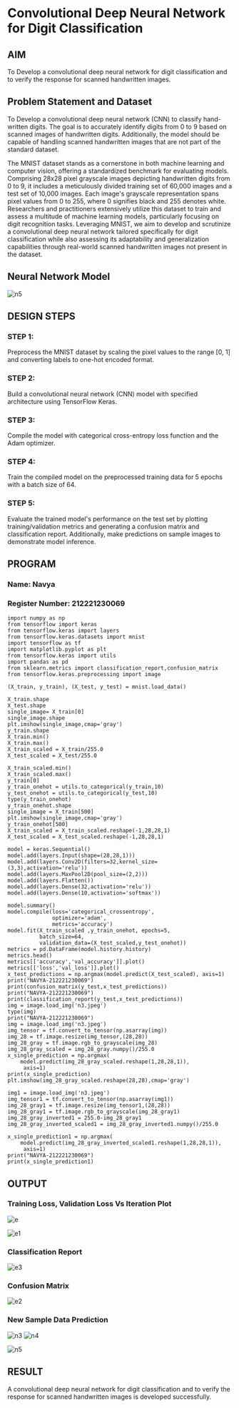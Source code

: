 # Convolutional Deep Neural Network for Digit Classification

## AIM

To Develop a convolutional deep neural network for digit classification and to verify the response for scanned handwritten images.

## Problem Statement and Dataset

To Develop a convolutional deep neural network (CNN) to classify hand-written digits. The goal is to accurately identify digits from 0 to 9 based on scanned images of handwritten digits. Additionally, the model should be capable of handling scanned handwritten images that are not part of the standard dataset.

The MNIST dataset stands as a cornerstone in both machine learning and computer vision, offering a standardized benchmark for evaluating models. Comprising 28x28 pixel grayscale images depicting handwritten digits from 0 to 9, it includes a meticulously divided training set of 60,000 images and a test set of 10,000 images. Each image's grayscale representation spans pixel values from 0 to 255, where 0 signifies black and 255 denotes white. Researchers and practitioners extensively utilize this dataset to train and assess a multitude of machine learning models, particularly focusing on digit recognition tasks. Leveraging MNIST, we aim to develop and scrutinize a convolutional deep neural network tailored specifically for digit classification while also assessing its adaptability and generalization capabilities through real-world scanned handwritten images not present in the dataset.
## Neural Network Model

![n5](n6.JPG)

## DESIGN STEPS

### STEP 1:
Preprocess the MNIST dataset by scaling the pixel values to the range [0, 1] and converting labels to one-hot encoded format.

### STEP 2:
Build a convolutional neural network (CNN) model with specified architecture using TensorFlow Keras.
    
### STEP 3:
Compile the model with categorical cross-entropy loss function and the Adam optimizer.
### STEP 4:
Train the compiled model on the preprocessed training data for 5 epochs with a batch size of 64.
### STEP 5:
Evaluate the trained model's performance on the test set by plotting training/validation metrics and generating a confusion matrix and classification report. Additionally, make predictions on sample images to demonstrate model inference.

## PROGRAM

### Name: Navya
### Register Number: 212221230069
```
import numpy as np
from tensorflow import keras
from tensorflow.keras import layers
from tensorflow.keras.datasets import mnist
import tensorflow as tf
import matplotlib.pyplot as plt
from tensorflow.keras import utils
import pandas as pd
from sklearn.metrics import classification_report,confusion_matrix
from tensorflow.keras.preprocessing import image

(X_train, y_train), (X_test, y_test) = mnist.load_data()

X_train.shape
X_test.shape
single_image= X_train[0]
single_image.shape
plt.imshow(single_image,cmap='gray')
y_train.shape
X_train.min()
X_train.max()
X_train_scaled = X_train/255.0
X_test_scaled = X_test/255.0

X_train_scaled.min()
X_train_scaled.max()
y_train[0]
y_train_onehot = utils.to_categorical(y_train,10)
y_test_onehot = utils.to_categorical(y_test,10)
type(y_train_onehot)
y_train_onehot.shape
single_image = X_train[500]
plt.imshow(single_image,cmap='gray')
y_train_onehot[500]
X_train_scaled = X_train_scaled.reshape(-1,28,28,1)
X_test_scaled = X_test_scaled.reshape(-1,28,28,1)

model = keras.Sequential()
model.add(layers.Input(shape=(28,28,1)))
model.add(layers.Conv2D(filters=32,kernel_size=(3,3),activation='relu'))
model.add(layers.MaxPool2D(pool_size=(2,2)))
model.add(layers.Flatten())
model.add(layers.Dense(32,activation='relu'))
model.add(layers.Dense(10,activation='softmax'))

model.summary()
model.compile(loss='categorical_crossentropy',
              optimizer='adam',
              metrics='accuracy')
model.fit(X_train_scaled ,y_train_onehot, epochs=5,
          batch_size=64,
          validation_data=(X_test_scaled,y_test_onehot))
metrics = pd.DataFrame(model.history.history)
metrics.head()
metrics[['accuracy','val_accuracy']].plot()
metrics[['loss','val_loss']].plot()
x_test_predictions = np.argmax(model.predict(X_test_scaled), axis=1)
print("NAVYA-212221230069")
print(confusion_matrix(y_test,x_test_predictions))
print("NAVYA-212221230069")
print(classification_report(y_test,x_test_predictions))
img = image.load_img('n3.jpeg')
type(img)
print("NAVYA-212221230069")
img = image.load_img('n3.jpeg')
img_tensor = tf.convert_to_tensor(np.asarray(img))
img_28 = tf.image.resize(img_tensor,(28,28))
img_28_gray = tf.image.rgb_to_grayscale(img_28)
img_28_gray_scaled = img_28_gray.numpy()/255.0
x_single_prediction = np.argmax(
    model.predict(img_28_gray_scaled.reshape(1,28,28,1)),
     axis=1)
print(x_single_prediction)
plt.imshow(img_28_gray_scaled.reshape(28,28),cmap='gray')

img1 = image.load_img('n3.jpeg')
img_tensor1 = tf.convert_to_tensor(np.asarray(img1))
img_28_gray1 = tf.image.resize(img_tensor1,(28,28))
img_28_gray1 = tf.image.rgb_to_grayscale(img_28_gray1)
img_28_gray_inverted1 = 255.0-img_28_gray1
img_28_gray_inverted_scaled1 = img_28_gray_inverted1.numpy()/255.0

x_single_prediction1 = np.argmax(
    model.predict(img_28_gray_inverted_scaled1.reshape(1,28,28,1)),
     axis=1)
print("NAVYA-212221230069")
print(x_single_prediction1)
```

## OUTPUT

### Training Loss, Validation Loss Vs Iteration Plot

![e](https://github.com/Navyavenkat/mnist-classification/assets/94165327/fa793c44-dcdb-4f36-bd50-2c1f0ba434ee)

![e1](https://github.com/Navyavenkat/mnist-classification/assets/94165327/8d24b66c-2b7c-4148-b698-2e6877317b0c)

### Classification Report
![e3](https://github.com/Navyavenkat/mnist-classification/assets/94165327/b61eaf38-e95a-44e2-b7ad-20fa2cba1d66)

### Confusion Matrix

![e2](https://github.com/Navyavenkat/mnist-classification/assets/94165327/b1c227cd-0501-4ffa-8f19-84020d1c1890)


### New Sample Data Prediction

![n3](n3.jpeg)
![n4](n4.JPG)

![n5](n5.JPG)
## RESULT
A convolutional deep neural network for digit classification and to verify the response for scanned handwritten images is developed successfully.
